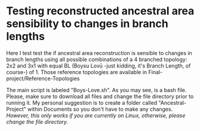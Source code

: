 # Testing reconstructed ancestral area sensibility to changes in branch lengths 
Here I test test the if ancestral area reconstruction is sensible to changes in branch lengths using all possible combinations of a 4 branched topology: 2x2 and 3x1 with equal BL (Boysu Lovū -just kidding, it's Branch Length, of course-) of 1. Those reference topologies are available in Final-project/Reference-Topologies

The main script is labeled "Boys-Love.sh". As you may see, is a bash file. Please, make sure to download all files and change the file directory prior to running it. My personal suggestion is to create a folder called "Ancestral-Project" within Documents so you don't have to make any changes. *However, this only works if you are currently on Linux, otherwise, please change the file directory.*
